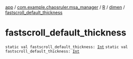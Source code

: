 [app](../../../index.md) / [com.example.chaosruler.msa_manager](../../index.md) / [R](../index.md) / [dimen](index.md) / [fastscroll_default_thickness](.)

# fastscroll_default_thickness

`static val fastscroll_default_thickness: `[`Int`](https://kotlinlang.org/api/latest/jvm/stdlib/kotlin/-int/index.html)
`static val fastscroll_default_thickness: `[`Int`](https://kotlinlang.org/api/latest/jvm/stdlib/kotlin/-int/index.html)